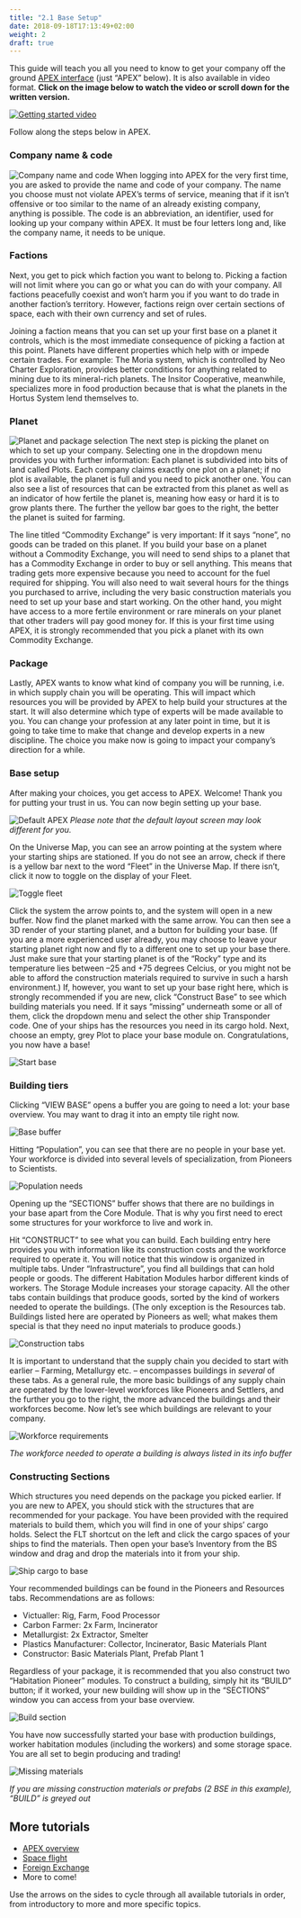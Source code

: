 ```yaml
---
title: "2.1 Base Setup"
date: 2018-09-18T17:13:49+02:00
weight: 2
draft: true
---
```


This guide will teach you all you need to know to get your company off the ground [APEX interface](LINK) (just “APEX” below). It is also available in video format. __Click on the image below to watch the video or scroll down for the written version.__

[![Getting started video](thumbnail-tutorial-2.jpg)](https://youtu.be/MAULyd4F9Bk)

Follow along the steps below in APEX.

### Company name & code

![Company name and code](company-name-and-code.png)
When logging into APEX for the very first time, you are asked to provide the name and code of your company. The name you choose must not violate APEX’s terms of service, meaning that if it isn’t offensive or too similar to the name of an already existing company, anything is possible. The code is an abbreviation, an identifier, used for looking up your company within APEX. It must be four letters long and, like the company name, it needs to be unique.

### Factions
Next, you get to pick which faction you want to belong to. Picking a faction will not limit where you can go or what you can do with your company. All factions peacefully coexist and won’t harm you if you want to do trade in another faction’s territory. However, factions reign over certain sections of space, each with their own currency and set of rules.

Joining a faction means that you can set up your first base on a planet it controls, which is the most immediate consequence of picking a faction at this point. Planets have different properties which help with or impede certain trades. For example: The Moria system, which is controlled by Neo Charter Exploration, provides better conditions for anything related to mining due to its mineral-rich planets. The Insitor Cooperative, meanwhile, specializes more in food production because that is what the planets in the Hortus System lend themselves to.	

### Planet
![Planet and package selection](pick-planet-and-package.png)
The next step is picking the planet on which to set up your company. Selecting one in the dropdown menu provides you with further information: Each planet is subdivided into bits of land called Plots. Each company claims exactly one plot on a planet; if no plot is available, the planet is full and you need to pick another one. You can also see a list of resources that can be extracted from this planet as well as an indicator of how fertile the planet is, meaning how easy or hard it is to grow plants there. The further the yellow bar goes to the right, the better the planet is suited for farming.

The line titled “Commodity Exchange” is very important: If it says “none”, no goods can be traded on this planet. If you build your base on a planet without a Commodity Exchange, you will need to send ships to a planet that has a Commodity Exchange in order to buy or sell anything. This means that trading gets more expensive because you need to account for the fuel required for shipping. You will also need to wait several hours for the things you purchased to arrive, including the very basic construction materials you need to set up your base and start working. On the other hand, you might have access to a more fertile environment or rare minerals on your planet that other traders will pay good money for. If this is your first time using APEX, it is strongly recommended that you pick a planet with its own Commodity Exchange.

### Package
Lastly, APEX wants to know what kind of company you will be running, i.e. in which supply chain you will be operating. This will impact which resources you will be provided by APEX to help build your structures at the start. It will also determine which type of experts will be made available to you. You can change your profession at any later point in time, but it is going to take time to make that change and develop experts in a new discipline. The choice you make now is going to impact your company’s direction for a while.

### Base setup
After making your choices, you get access to APEX. Welcome! Thank you for putting your trust in us. You can now begin setting up your base.

![Default APEX](default-apex.png)
_Please note that the default layout screen may look different for you._

On the Universe Map, you can see an arrow pointing at the system where your starting ships are stationed. If you do not see an arrow, check if there is a yellow bar next to the word “Fleet” in the Universe Map. If there isn’t, click it now to toggle on the display of your Fleet.

![Toggle fleet](fleet.gif)

Click the system the arrow points to, and the system will open in a new buffer. Now find the planet marked with the same arrow. You can then see a 3D render of your starting planet, and a button for building your base. (If you are a more experienced user already, you may choose to leave your starting planet right now and fly to a different one to set up your base there. Just make sure that your starting planet is of the “Rocky” type and its temperature lies between –25 and +75 degrees Celcius, or you might not be able to afford the construction materials required to survive in such a harsh environment.) If, however, you want to set up your base right here, which is strongly recommended if you are new, click “Construct Base” to see which building materials you need. If it says “missing” underneath some or all of them, click the dropdown menu and select the other ship Transponder code. One of your ships has the resources you need in its cargo hold. Next, choose an empty, grey Plot to place your base module on. Congratulations, you now have a base!

![Start base](basebuilding.gif)

### Building tiers

Clicking “VIEW BASE” opens a buffer you are going to need a lot: your base overview. You may want to drag it into an empty tile right now.

![Base buffer](base-buffer.png)

Hitting “Population”, you can see that there are no people in your base yet. Your workforce is divided into several levels of specialization, from Pioneers to Scientists.

![Population needs](population-needs.png)

Opening up the “SECTIONS” buffer shows that there are no buildings in your base apart from the Core Module. That is why you first need to erect some structures for your workforce to live and work in.

Hit “CONSTRUCT” to see what you can build. Each building entry here provides you with information like its construction costs and the workforce required to operate it. You will notice that this window is organized in multiple tabs. Under “Infrastructure”, you find all buildings that can hold people or goods. The different Habitation Modules harbor different kinds of workers. The Storage Module increases your storage capacity. All the other tabs contain buildings that produce goods, sorted by the kind of workers needed to operate the buildings. (The only exception is the Resources tab. Buildings listed here are operated by Pioneers as well; what makes them special is that they need no input materials to produce goods.)

![Construction tabs](construction-tabs.png)

It is important to understand that the supply chain you decided to start with earlier – Farming, Metallurgy etc. – encompasses buildings in _several_ of these tabs. As a general rule, the more basic buildings of any supply chain are operated by the lower-level workforces like Pioneers and Settlers, and the further you go to the right, the more advanced the buildings and their workforces become. Now let’s see which buildings are relevant to your company.

![Workforce requirements](required-workforce.gif)

_The workforce needed to operate a building is always listed in its info buffer_

### Constructing Sections

Which structures you need depends on the package you picked earlier. If you are new to APEX, you should stick with the structures that are recommended for your package. You have been provided with the required materials to build them, which you will find in one of your ships’ cargo holds. Select the FLT shortcut on the left and click the cargo spaces of your ships to find the materials. Then open your base’s Inventory from the BS window and drag and drop the materials into it from your ship.

![Ship cargo to base](items-ship-to-base.gif)

Your recommended buildings can be found in the Pioneers and Resources tabs. Recommendations are as follows:

* Victualler: Rig, Farm, Food Processor  
* Carbon Farmer: 2x Farm, Incinerator  
* Metallurgist: 2x Extractor, Smelter  
* Plastics Manufacturer: Collector, Incinerator, Basic Materials Plant  
* Constructor: Basic Materials Plant, Prefab Plant 1  

Regardless of your package, it is recommended that you also construct two “Habitation Pioneer” modules. To construct a building, simply hit its  “BUILD” button; if it worked, your new building will show up in the “SECTIONS” window you can access from your base overview.

![Build section](build-section.png)

You have now successfully started your base with production buildings, worker habitation modules (including the workers) and some storage space. You are all set to begin producing and trading!

![Missing materials](missing-materials.png)

_If you are missing construction materials or prefabs (2 BSE in this example), “BUILD” is greyed out_


## More tutorials

* [APEX overview](LINK)  
* [Space flight](LINK)  
* [Foreign Exchange](LINK)  
* More to come!

Use the arrows on the sides to cycle through all available tutorials in order, from introductory to more and more specific topics.